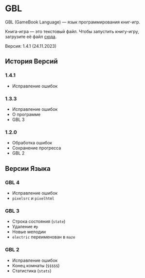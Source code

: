 # GBL

GBL (GameBook Language) — язык программирования книг-игр.

Книга-игра — это текстовый файл. Чтобы запустить книгу-игру, загрузите её файл [сюда](https://megospc.github.io/GBL/index.html).

Версия: 1.4.1 (24.11.2023)

## История Версий
### 1.4.1
- Исправление ошибок

### 1.3.3
- Исправление ошибок
- О программе
- GBL 3

### 1.2.0
- Обработка ошибок
- Сохранение прогресса
- GBL 2

## Версии Языка
### GBL 4
- Исправление ошибок
- `pixelsrc` и `pixelhtml`

### GBL 3
- Строка состояния (`state`)
- Удаление `#p`
- Новые мелодии
- `electric` переименован в `maze`

### GBL 2
- Исправление ошибок
- Конец комнаты (`$$$$$`)
- Статистика (`stats`)